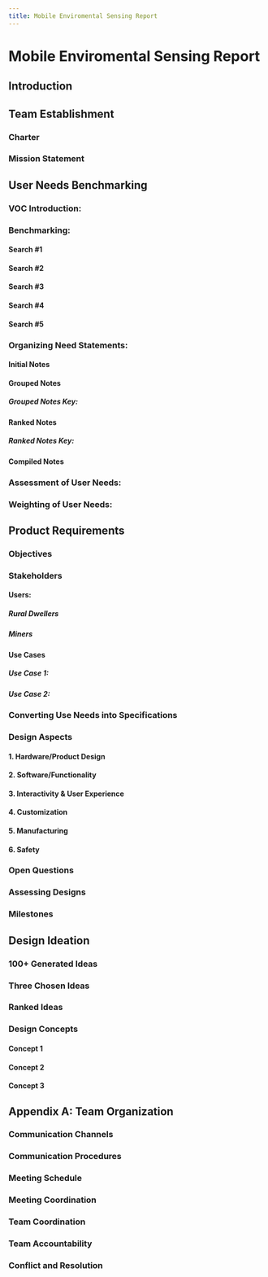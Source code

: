 ```yaml
---
title: Mobile Enviromental Sensing Report
---
```


# Mobile Enviromental Sensing Report
## Introduction
## Team Establishment
### Charter
### Mission Statement
## User Needs Benchmarking
### VOC Introduction:
### Benchmarking:
#### Search #1
#### Search #2
#### Search #3
#### Search #4
#### Search #5
### Organizing Need Statements:
#### Initial Notes
#### Grouped Notes
##### Grouped Notes Key:
#### Ranked Notes
##### Ranked Notes Key:
#### Compiled Notes
### Assessment of User Needs:
### Weighting of User Needs:
## Product Requirements
### Objectives
### Stakeholders
#### Users:
##### Rural Dwellers
##### Miners
#### Use Cases
##### Use Case 1:
##### Use Case 2:
### Converting Use Needs into Specifications
### Design Aspects
#### 1. Hardware/Product Design
#### 2. Software/Functionality
#### 3. Interactivity & User Experience
#### 4. Customization
#### 5. Manufacturing
#### 6. Safety
### Open Questions
### Assessing Designs
### Milestones
## Design Ideation
### 100+ Generated Ideas
### Three Chosen Ideas
### Ranked Ideas
### Design Concepts
#### Concept 1
#### Concept 2
#### Concept 3
## Appendix A: Team Organization
### Communication Channels
### Communication Procedures
### Meeting Schedule
### Meeting Coordination
### Team Coordination
### Team Accountability
### Conflict and Resolution
